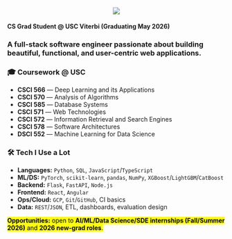 <h1 align="center">
    <img src="https://readme-typing-svg.herokuapp.com/?font=Inter&size=48&center=true&vCenter=true&width=500&height=70&color=E6E6FA&duration=4000&lines=Hi+There!+👋;+I'm+Apurva+Korni!;" />
</h1>
<p><strong>CS Grad Student @ USC Viterbi (Graduating May 2026)</strong></p>

### A full-stack software engineer passionate about building beautiful, functional, and user-centric web applications.

<h3><strong>🎓 Coursework @ USC</strong></h3>
<ul>
  <li><strong>CSCI 566</strong> — Deep Learning and its Applications</li>
  <li><strong>CSCI 570</strong> — Analysis of Algorithms</li>
  <li><strong>CSCI 585</strong> — Database Systems</li>
  <li><strong>CSCI 571</strong> — Web Technologies</li>
  <li><strong>CSCI 572</strong> — Information Retrieval and Search Engines</li>
  <li><strong>CSCI 578</strong> — Software Architectures</li>
  <li><strong>DSCI 552</strong> — Machine Learning for Data Science</li>
</ul>

<h3><strong>🛠️ Tech I Use a Lot</strong></h3>
<ul>
  <li><strong>Languages:</strong> <code>Python</code>, <code>SQL</code>, <code>JavaScript</code>/<code>TypeScript</code></li>
  <li><strong>ML/DS:</strong> <code>PyTorch</code>, <code>scikit-learn</code>, <code>pandas</code>, <code>NumPy</code>, <code>XGBoost</code>/<code>LightGBM</code>/<code>CatBoost</code></li>
  <li><strong>Backend:</strong> <code>Flask</code>, <code>FastAPI</code>, <code>Node.js</code></li>
  <li><strong>Frontend:</strong> <code>React</code>, <code>Angular</code></li>
  <li><strong>Ops/Cloud:</strong> <code>GCP</code>, <code>Git</code>/<code>GitHub</code>, CI basics</li>
  <li><strong>Data:</strong> <code>REST</code>/<code>JSON</code>, ETL, dashboards, evaluation design</li>
</ul>

<p><mark><strong>Opportunities:</strong> open to <strong>AI/ML/Data Science/SDE internships (Fall/Summer 2026)</strong> and <strong>2026 new-grad roles</strong>.</mark></p>
